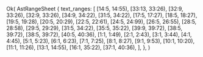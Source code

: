 Ok(
    AstRangeSheet {
        text_ranges: [
            [14:5, 14:55),
            [33:13, 33:26),
            [32:9, 33:26),
            [32:9, 33:26),
            [34:9, 34:22),
            [31:5, 34:22),
            [17:5, 17:27),
            [18:5, 18:27),
            [19:5, 19:28),
            [20:5, 20:29),
            [22:5, 22:61),
            [24:5, 24:99),
            [26:5, 26:55),
            [28:5, 28:58),
            [29:5, 29:29),
            [31:5, 34:22),
            [35:5, 35:22),
            [39:9, 39:72),
            [38:5, 39:72),
            [38:5, 39:72),
            [40:5, 40:36),
            [1:1, 1:49),
            [2:1, 2:43),
            [3:1, 3:44),
            [4:1, 4:45),
            [5:1, 5:23),
            [6:1, 6:23),
            [7:1, 7:25),
            [8:1, 8:27),
            [9:1, 9:53),
            [10:1, 10:20),
            [11:1, 11:26),
            [13:1, 14:55),
            [16:1, 35:22),
            [37:1, 40:36),
        ],
    },
)